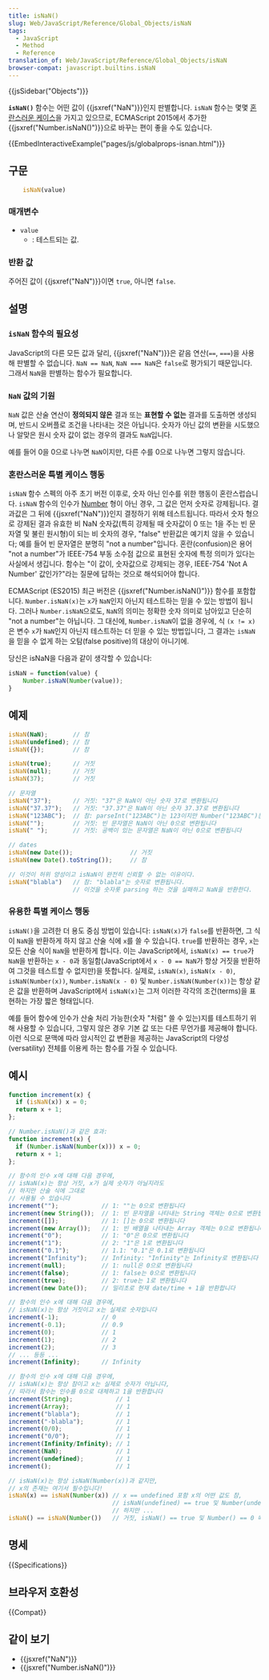 ```yaml
---
title: isNaN()
slug: Web/JavaScript/Reference/Global_Objects/isNaN
tags:
  - JavaScript
  - Method
  - Reference
translation_of: Web/JavaScript/Reference/Global_Objects/isNaN
browser-compat: javascript.builtins.isNaN
---
```

{{jsSidebar("Objects")}}

**`isNaN()`** 함수는 어떤 값이 {{jsxref("NaN")}}인지 판별합니다. `isNaN` 함수는 몇몇 [혼란스러운 케이스](special-behavior)을 가지고 있으므로, ECMAScript 2015에서 추가한 {{jsxref("Number.isNaN()")}}으로 바꾸는 편이 좋을 수도 있습니다.

{{EmbedInteractiveExample("pages/js/globalprops-isnan.html")}}

## 구문

```js
    isNaN(value)
```

### 매개변수

- `value`
  - : 테스트되는 값.

### 반환 값

주어진 값이 {{jsxref("NaN")}}이면 `true`, 아니면 `false`.

## 설명

### `isNaN` 함수의 필요성

JavaScript의 다른 모든 값과 달리, {{jsxref("NaN")}}은 같음 연산(`==`, `===`)을 사용해 판별할 수 없습니다. `NaN == NaN`, `NaN === NaN`은 `false`로 평가되기 때문입니다. 그래서 `NaN`을 판별하는 함수가 필요합니다.

### `NaN` 값의 기원

`NaN` 값은 산술 연산이 **정의되지 않은** 결과 또는 **표현할 수 없는** 결과를 도출하면 생성되며, 반드시 오버플로 조건을 나타내는 것은 아닙니다. 숫자가 아닌 값의 변환을 시도했으나 알맞은 원시 숫자 값이 없는 경우의 결과도 `NaN`입니다.

예를 들어 0을 0으로 나누면 `NaN`이지만, 다른 수를 0으로 나누면 그렇지 않습니다.

### <a name="special-behavior"></a>혼란스러운 특별 케이스 행동

`isNaN` 함수 스펙의 아주 초기 버전 이후로, 숫자 아닌 인수를 위한 행동이 혼란스럽습니다. `isNaN` 함수의 인수가 [Number](http://es5.github.com/#x8.5) 형이 아닌 경우, 그 값은 먼저 숫자로 강제됩니다. 결과값은 그 뒤에 {{jsxref("NaN")}}인지 결정하기 위해 테스트됩니다. 따라서 숫자 형으로 강제된 결과 유효한 비 NaN 숫자값(특히 강제될 때 숫자값이 0 또는 1을 주는 빈 문자열 및 불린 원시형)이 되는 비 숫자의 경우, "false" 반환값은 예기치 않을 수 있습니다; 예를 들어 빈 문자열은 분명히 "not a number"입니다. 혼란(confusion)은 용어 "not a number"가 IEEE-754 부동 소수점 값으로 표현된 숫자에 특정 의미가 있다는 사실에서 생깁니다. 함수는 "이 값이, 숫자값으로 강제되는 경우, IEEE-754 'Not A Number' 값인가?"라는 질문에 답하는 것으로 해석되어야 합니다.

ECMAScript (ES2015) 최근 버전은 {{jsxref("Number.isNaN()")}} 함수를 포함합니다. `Number.isNaN(x)`는 `x`가 `NaN`인지 아닌지 테스트하는 믿을 수 있는 방법이 됩니다. 그러나 `Number.isNaN`으로도, `NaN`의 의미는 정확한 숫자 의미로 남아있고 단순히 "not a number"는 아닙니다. 그 대신에, `Number.isNaN`이 없을 경우에, 식 `(x != x)`은 변수 `x`가 `NaN`인지 아닌지 테스트하는 더 믿을 수 있는 방법입니다, 그 결과는 `isNaN`을 믿을 수 없게 하는 오탐(false positive)의 대상이 아니기에.

당신은 isNaN을 다음과 같이 생각할 수 있습니다:

```js
isNaN = function(value) {
    Number.isNaN(Number(value));
}
```

## 예제

```js
isNaN(NaN);       // 참
isNaN(undefined); // 참
isNaN({});        // 참

isNaN(true);      // 거짓
isNaN(null);      // 거짓
isNaN(37);        // 거짓

// 문자열
isNaN("37");      // 거짓: "37"은 NaN이 아닌 숫자 37로 변환됩니다
isNaN("37.37");   // 거짓: "37.37"은 NaN이 아닌 숫자 37.37로 변환됩니다
isNaN("123ABC");  // 참: parseInt("123ABC")는 123이지만 Number("123ABC")는 NaN입니다
isNaN("");        // 거짓: 빈 문자열은 NaN이 아닌 0으로 변환됩니다
isNaN(" ");       // 거짓: 공백이 있는 문자열은 NaN이 아닌 0으로 변환됩니다

// dates
isNaN(new Date());                // 거짓
isNaN(new Date().toString());     // 참

// 이것이 허위 양성이고 isNaN이 완전히 신뢰할 수 없는 이유이다.
isNaN("blabla")   // 참: "blabla"는 숫자로 변환됩니다.
                  // 이것을 숫자롯 parsing 하는 것을 실패하고 NaN을 반환한다.
```

### 유용한 특별 케이스 행동

`isNaN()`을 고려한 더 용도 중심 방법이 있습니다: `isNaN(x)`가 `false`를 반환하면, 그 식이 `NaN`을 반환하게 하지 않고 산술 식에 `x`를 쓸 수 있습니다. `true`를 반환하는 경우, `x`는 모든 산술 식이 `NaN`을 반환하게 합니다. 이는 JavaScript에서, `isNaN(x) == true`가 `NaN`을 반환하는 `x - 0`과 동일함(JavaScript에서 `x - 0 == NaN`가 항상 거짓을 반환하여 그것을 테스트할 수 없지만)을 뜻합니다. 실제로, `isNaN(x)`, `isNaN(x - 0)`, `isNaN(Number(x))`, `Number.isNaN(x - 0)` 및 `Number.isNaN(Number(x))`는 항상 같은 값을 반환하며 JavaScript에서 `isNaN(x)`는 그저 이러한 각각의 조건(terms)을 표현하는 가장 짧은 형태입니다.

예를 들어 함수에 인수가 산술 처리 가능한(숫자 "처럼" 쓸 수 있는)지를 테스트하기 위해 사용할 수 있습니다, 그렇지 않은 경우 기본 값 또는 다른 무언가를 제공해야 합니다. 이런 식으로 문맥에 따라 암시적인 값 변환을 제공하는 JavaScript의 다양성(versatility) 전체를 이용케 하는 함수를 가질 수 있습니다.

## 예시

```js
function increment(x) {
  if (isNaN(x)) x = 0;
  return x + 1;
};

// Number.isNaN()과 같은 효과:
function increment(x) {
  if (Number.isNaN(Number(x))) x = 0;
  return x + 1;
};

// 함수의 인수 x에 대해 다음 경우에,
// isNaN(x)는 항상 거짓, x가 실제 숫자가 아닐지라도
// 하지만 산술 식에 그대로
// 사용될 수 있습니다
increment("");            // 1: ""는 0으로 변환됩니다
increment(new String());  // 1: 빈 문자열을 나타내는 String 객체는 0으로 변환됩니다
increment([]);            // 1: []는 0으로 변환됩니다
increment(new Array());   // 1: 빈 배열을 나타내는 Array 객체는 0으로 변환됩니다
increment("0");           // 1: "0"은 0으로 변환됩니다
increment("1");           // 2: "1"은 1로 변환됩니다
increment("0.1");         // 1.1: "0.1"은 0.1로 변환됩니다
increment("Infinity");    // Infinity: "Infinity"는 Infinity로 변환됩니다
increment(null);          // 1: null은 0으로 변환됩니다
increment(false);         // 1: false는 0으로 변환됩니다
increment(true);          // 2: true는 1로 변환됩니다
increment(new Date());    // 밀리초로 현재 date/time + 1을 반환합니다

// 함수의 인수 x에 대해 다음 경우에,
// isNaN(x)는 항상 거짓이고 x는 실제로 숫자입니다
increment(-1);            // 0
increment(-0.1);          // 0.9
increment(0);             // 1
increment(1);             // 2
increment(2);             // 3
// ... 등등 ...
increment(Infinity);      // Infinity

// 함수의 인수 x에 대해 다음 경우에,
// isNaN(x)는 항상 참이고 x는 실제로 숫자가 아닙니다,
// 따라서 함수는 인수를 0으로 대체하고 1을 반환합니다
increment(String);            // 1
increment(Array);             // 1
increment("blabla");          // 1
increment("-blabla");         // 1
increment(0/0);               // 1
increment("0/0");             // 1
increment(Infinity/Infinity); // 1
increment(NaN);               // 1
increment(undefined);         // 1
increment();                  // 1

// isNaN(x)는 항상 isNaN(Number(x))과 같지만,
// x의 존재는 여기서 필수입니다!
isNaN(x) == isNaN(Number(x)) // x == undefined 포함 x의 어떤 값도 참,
                             // isNaN(undefined) == true 및 Number(undefined)가 NaN을 반환하기에,
                             // 하지만 ...
isNaN() == isNaN(Number())   // 거짓, isNaN() == true 및 Number() == 0 때문에
```

## 명세

{{Specifications}}

## 브라우저 호환성

{{Compat}}

## 같이 보기

- {{jsxref("NaN")}}
- {{jsxref("Number.isNaN()")}}
